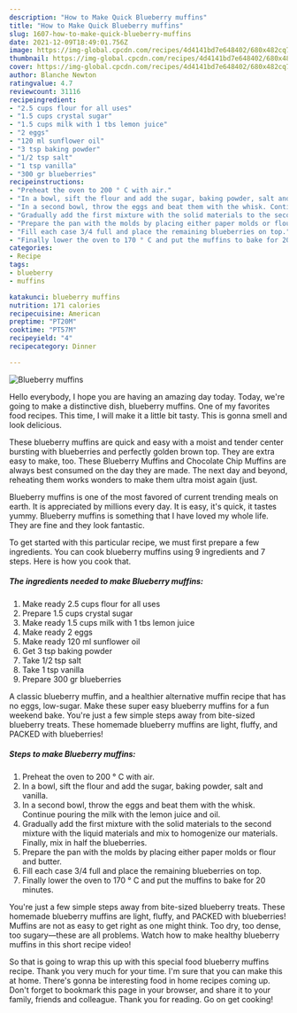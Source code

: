 ```yaml
---
description: "How to Make Quick Blueberry muffins"
title: "How to Make Quick Blueberry muffins"
slug: 1607-how-to-make-quick-blueberry-muffins
date: 2021-12-09T18:49:01.756Z
image: https://img-global.cpcdn.com/recipes/4d4141bd7e648402/680x482cq70/blueberry-muffins-recipe-main-photo.jpg
thumbnail: https://img-global.cpcdn.com/recipes/4d4141bd7e648402/680x482cq70/blueberry-muffins-recipe-main-photo.jpg
cover: https://img-global.cpcdn.com/recipes/4d4141bd7e648402/680x482cq70/blueberry-muffins-recipe-main-photo.jpg
author: Blanche Newton
ratingvalue: 4.7
reviewcount: 31116
recipeingredient:
- "2.5 cups flour for all uses"
- "1.5 cups crystal sugar"
- "1.5 cups milk with 1 tbs lemon juice"
- "2 eggs"
- "120 ml sunflower oil"
- "3 tsp baking powder"
- "1/2 tsp salt"
- "1 tsp vanilla"
- "300 gr blueberries"
recipeinstructions:
- "Preheat the oven to 200 ° C with air."
- "In a bowl, sift the flour and add the sugar, baking powder, salt and vanilla."
- "In a second bowl, throw the eggs and beat them with the whisk. Continue pouring the milk with the lemon juice and oil."
- "Gradually add the first mixture with the solid materials to the second mixture with the liquid materials and mix to homogenize our materials. Finally, mix in half the blueberries."
- "Prepare the pan with the molds by placing either paper molds or flour and butter."
- "Fill each case 3/4 full and place the remaining blueberries on top."
- "Finally lower the oven to 170 ° C and put the muffins to bake for 20 minutes."
categories:
- Recipe
tags:
- blueberry
- muffins

katakunci: blueberry muffins 
nutrition: 171 calories
recipecuisine: American
preptime: "PT20M"
cooktime: "PT57M"
recipeyield: "4"
recipecategory: Dinner

---
```



![Blueberry muffins](https://img-global.cpcdn.com/recipes/4d4141bd7e648402/680x482cq70/blueberry-muffins-recipe-main-photo.jpg)

Hello everybody, I hope you are having an amazing day today. Today, we're going to make a distinctive dish, blueberry muffins. One of my favorites food recipes. This time, I will make it a little bit tasty. This is gonna smell and look delicious.

These blueberry muffins are quick and easy with a moist and tender center bursting with blueberries and perfectly golden brown top. They are extra easy to make, too. These Blueberry Muffins and Chocolate Chip Muffins are always best consumed on the day they are made. The next day and beyond, reheating them works wonders to make them ultra moist again (just.

Blueberry muffins is one of the most favored of current trending meals on earth. It is appreciated by millions every day. It is easy, it's quick, it tastes yummy. Blueberry muffins is something that I have loved my whole life. They are fine and they look fantastic.


To get started with this particular recipe, we must first prepare a few ingredients. You can cook blueberry muffins using 9 ingredients and 7 steps. Here is how you cook that.

<!--inarticleads1-->

##### The ingredients needed to make Blueberry muffins:

1. Make ready 2.5 cups flour for all uses
1. Prepare 1.5 cups crystal sugar
1. Make ready 1.5 cups milk with 1 tbs lemon juice
1. Make ready 2 eggs
1. Make ready 120 ml sunflower oil
1. Get 3 tsp baking powder
1. Take 1/2 tsp salt
1. Take 1 tsp vanilla
1. Prepare 300 gr blueberries


A classic blueberry muffin, and a healthier alternative muffin recipe that has no eggs, low-sugar. Make these super easy blueberry muffins for a fun weekend bake. You&#39;re just a few simple steps away from bite-sized blueberry treats. These homemade blueberry muffins are light, fluffy, and PACKED with blueberries! 

<!--inarticleads2-->

##### Steps to make Blueberry muffins:

1. Preheat the oven to 200 ° C with air.
1. In a bowl, sift the flour and add the sugar, baking powder, salt and vanilla.
1. In a second bowl, throw the eggs and beat them with the whisk. Continue pouring the milk with the lemon juice and oil.
1. Gradually add the first mixture with the solid materials to the second mixture with the liquid materials and mix to homogenize our materials. Finally, mix in half the blueberries.
1. Prepare the pan with the molds by placing either paper molds or flour and butter.
1. Fill each case 3/4 full and place the remaining blueberries on top.
1. Finally lower the oven to 170 ° C and put the muffins to bake for 20 minutes.


You&#39;re just a few simple steps away from bite-sized blueberry treats. These homemade blueberry muffins are light, fluffy, and PACKED with blueberries! Muffins are not as easy to get right as one might think. Too dry, too dense, too sugary—these are all problems. Watch how to make healthy blueberry muffins in this short recipe video! 

So that is going to wrap this up with this special food blueberry muffins recipe. Thank you very much for your time. I'm sure that you can make this at home. There's gonna be interesting food in home recipes coming up. Don't forget to bookmark this page in your browser, and share it to your family, friends and colleague. Thank you for reading. Go on get cooking!
